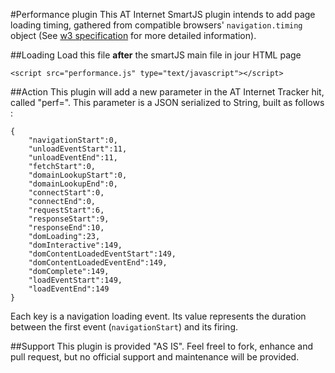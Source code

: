 #Performance plugin
This AT Internet SmartJS plugin intends to add page loading timing, gathered from compatible browsers' `navigation.timing` object (See [w3 specification](https://www.w3.org/TR/navigation-timing/) for more detailed information).

##Loading
Load this file **after** the smartJS main file in jour HTML page

`<script src="performance.js" type="text/javascript"></script>`

##Action
This plugin will add a new parameter in the AT Internet Tracker hit, called "perf=". This parameter is a JSON serialized to String, built as follows : 
```
{
	"navigationStart":0,
	"unloadEventStart":11,
	"unloadEventEnd":11,
	"fetchStart":0,
	"domainLookupStart":0,
	"domainLookupEnd":0,
	"connectStart":0,
	"connectEnd":0,
	"requestStart":6,
	"responseStart":9,
	"responseEnd":10,
	"domLoading":23,
	"domInteractive":149,
	"domContentLoadedEventStart":149,
	"domContentLoadedEventEnd":149,
	"domComplete":149,
	"loadEventStart":149,
	"loadEventEnd":149
}
```
Each key is a navigation loading event. Its value represents the duration between the first event (`navigationStart`) and its firing.

##Support
This plugin is provided "AS IS". Feel freel to fork, enhance and pull request, but no official support and maintenance will be provided.